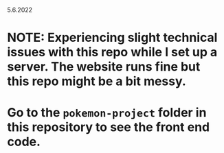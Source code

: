 5.6.2022
# NOTE: Experiencing slight technical issues with this repo while I set up a server. The website runs fine but this repo might be a bit messy. 
# Go to the `pokemon-project` folder in this repository to see the front end code.
